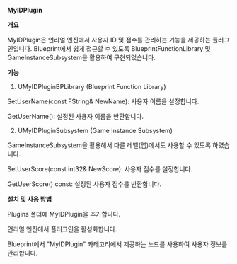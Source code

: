 **MyIDPlugin**

**개요**

MyIDPlugin은 언리얼 엔진에서 사용자 ID 및 점수를 관리하는 기능을 제공하는 플러그인입니다.
Blueprint에서 쉽게 접근할 수 있도록 BlueprintFunctionLibrary 및 GameInstanceSubsystem을 활용하여 구현되었습니다.

**기능**

1. UMyIDPluginBPLibrary (Blueprint Function Library)

SetUserName(const FString& NewName): 사용자 이름을 설정합니다.

GetUserName(): 설정된 사용자 이름을 반환합니다.

2. UMyIDPluginSubsystem (Game Instance Subsystem)

GameInstanceSubsystem을 활용해서 다른 레벨(맵)에서도 사용할 수 있도록 하였습니다. 

SetUserScore(const int32& NewScore): 사용자 점수를 설정합니다.

GetUserScore() const: 설정된 사용자 점수를 반환합니다.

**설치 및 사용 방법**

Plugins 폴더에 MyIDPlugin을 추가합니다.

언리얼 엔진에서 플러그인을 활성화합니다.

Blueprint에서 "MyIDPlugin" 카테고리에서 제공하는 노드를 사용하여 사용자 정보를 관리합니다.
